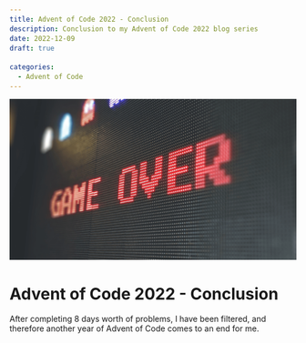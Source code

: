 ```yaml
---
title: Advent of Code 2022 - Conclusion
description: Conclusion to my Advent of Code 2022 blog series
date: 2022-12-09
draft: true

categories:
  - Advent of Code
---
```


![](./assets/conclusion.png)

# Advent of Code 2022 - Conclusion

After completing 8 days worth of problems, I have been filtered, and therefore another year of Advent of Code comes to an end for me.

<!-- more -->
